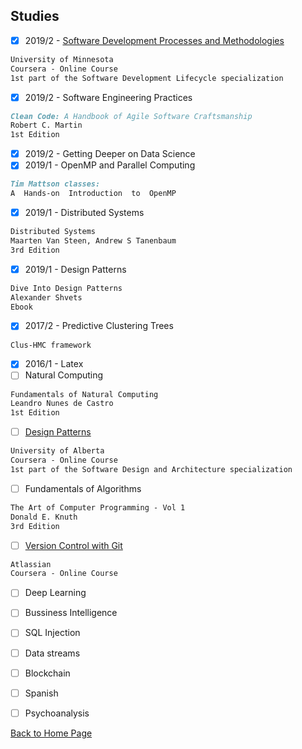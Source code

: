 ## Studies
- [x] 2019/2 - [Software Development Processes and Methodologies](https://www.coursera.org/learn/software-processes/)
```markdown
University of Minnesota
Coursera - Online Course
1st part of the Software Development Lifecycle specialization
```
- [x] 2019/2 - Software Engineering Practices
```markdown
Clean Code: A Handbook of Agile Software Craftsmanship
Robert C. Martin
1st Edition
```
- [x] 2019/2 - Getting Deeper on Data Science
- [x] 2019/1 - OpenMP and Parallel Computing
```markdown
Tim Mattson classes:
A  Hands-on  Introduction  to  OpenMP
```
- [x] 2019/1 - Distributed Systems
```markdown
Distributed Systems
Maarten Van Steen, Andrew S Tanenbaum
3rd Edition
```
- [x] 2019/1 - Design Patterns 
```markdown
Dive Into Design Patterns
Alexander Shvets
Ebook
```
- [x] 2017/2 - Predictive Clustering Trees
```markdown
Clus-HMC framework
```
- [x] 2016/1 - Latex
- [ ] Natural Computing 
```markdown
Fundamentals of Natural Computing
Leandro Nunes de Castro
1st Edition
```
- [ ] [Design Patterns](https://www.coursera.org/learn/object-oriented-design) 
```markdown
University of Alberta
Coursera - Online Course
1st part of the Software Design and Architecture specialization
```
- [ ] Fundamentals of Algorithms
```markdown
The Art of Computer Programming - Vol 1
Donald E. Knuth
3rd Edition
```
- [ ] [Version Control with Git](https://www.coursera.org/learn/version-control-with-git/)
```markdown
Atlassian
Coursera - Online Course
```
- [ ] Deep Learning
- [ ] Bussiness Intelligence
- [ ] SQL Injection
- [ ] Data streams
- [ ] Blockchain
- [ ] Spanish
- [ ] Psychoanalysis


[Back to Home Page](https://bzamith.github.io/)
